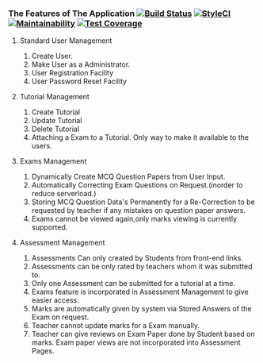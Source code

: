 ### The Features of The Application [![Build Status](https://travis-ci.org/grans/edlara2.svg?branch=master)](https://travis-ci.org/grans/edlara2) [![StyleCI](https://github.styleci.io/repos/201577161/shield?branch=master)](https://github.styleci.io/repos/201577161) [![Maintainability](https://api.codeclimate.com/v1/badges/ecbc74888f6ff3d0bceb/maintainability)](https://codeclimate.com/github/grans/edlara2/maintainability) [![Test Coverage](https://api.codeclimate.com/v1/badges/ecbc74888f6ff3d0bceb/test_coverage)](https://codeclimate.com/github/grans/edlara2/test_coverage)

1. Standard User Management
	1. Create User.
	2. Make User as a Administrator.
	3. User Registration Facility
	4. User Password Reset Facility

2. Tutorial Management
	1. Create Tutorial
	2. Update Tutorial
	3. Delete Tutorial
	4. Attaching a Exam to a Tutorial. Only way to make it available to the users.

3. Exams Management
	1. Dynamically Create MCQ Question Papers from User Input.
	2. Automatically Correcting Exam Questions on Request.(inorder to reduce serverload.)
	3. Storing MCQ Question Data's Permanently for a Re-Correction to be requested by teacher if any mistakes on question paper answers.
	4. Exams cannot be viewed again,only marks viewing is currently supported.

4. Assessment Management
	1. Assessments Can only created by Students from front-end links.
	2. Assessments can be only rated by teachers whom it was submitted to.
	3. Only one Assessment can be submitted for a tutorial at a time.
	4. Exams feature is incorporated in Assessment Management to give easier access.
	5. Marks are automatically given by system via Stored Answers of the Exam on request.
	6. Teacher cannot update marks for a Exam manually.
	7. Teacher can give reviews on Exam Paper done by Student based on marks. Exam paper views are not incorporated into Assessment Pages.

